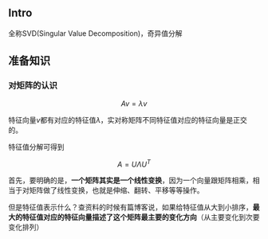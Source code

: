 ## Intro

全称SVD(Singular Value Decomposition)，奇异值分解

## 准备知识

###  对矩阵的认识

$$Av = \lambda v$$

特征向量$v$都有对应的特征值$\lambda$，实对称矩阵不同特征值对应的特征向量是正交的。

特征值分解可得到

$$A=U\Lambda U^T$$

首先，要明确的是，**一个矩阵其实是一个线性变换**，因为一个向量跟矩阵相乘，相当于对矩阵做了线性变换，也就是伸缩、翻转、平移等等操作。

但是特征值表示什么？查资料的时候有篇博客说，如果给特征值从大到小排序，**最大的特征值对应的特征向量描述了这个矩阵最主要的变化方向**（从主要变化到次要变化排列）
